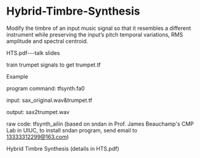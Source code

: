 # Hybrid-Timbre-Synthesis
Modify the timbre of an input music signal so that it resembles a different instrument while preserving the input’s pitch temporal variations, RMS amplitude and spectral centroid.

HTS.pdf---talk slides

train trumpet signals to get trumpet.tf

Example

program command: tfsynth.fa0

input: sax_original.wav&trumpet.tf

output: sax2trumpet.wav

raw code: tfsynth_ailin (based on sndan in Prof. James Beauchamp's CMP Lab in UIUC, to install sndan program, send email to 13333312299@163.com)

Hybrid Timbre Synthesis (details in HTS.pdf)




